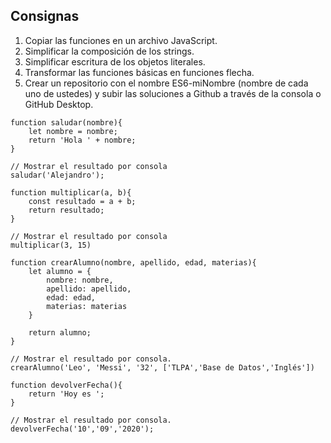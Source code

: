 ## Consignas
1. Copiar las funciones en un archivo JavaScript.
2. Simplificar la composición de los strings.
3. Simplificar escritura de los objetos literales.
4. Transformar las funciones básicas en funciones flecha.
5. Crear un repositorio con el nombre ES6-miNombre (nombre de cada uno de ustedes) y subir las soluciones a Github a través de la consola o GitHub Desktop.


```JS
function saludar(nombre){
    let nombre = nombre;
    return 'Hola ' + nombre;
}

// Mostrar el resultado por consola
saludar('Alejandro');
```


```JS
function multiplicar(a, b){
    const resultado = a + b;
    return resultado;
}

// Mostrar el resultado por consola
multiplicar(3, 15)
```


```JS
function crearAlumno(nombre, apellido, edad, materias){
    let alumno = {
        nombre: nombre,
        apellido: apellido,
        edad: edad,
        materias: materias
    }

    return alumno;
}

// Mostrar el resultado por consola.
crearAlumno('Leo', 'Messi', '32', ['TLPA','Base de Datos','Inglés'])
```


```JS
function devolverFecha(){
    return 'Hoy es ';
}

// Mostrar el resultado por consola.
devolverFecha('10','09','2020');
```